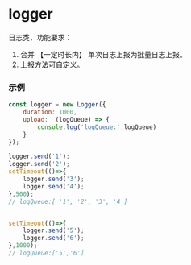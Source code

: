 # logger

日志类，功能要求：
1. 合并 【一定时长内】 单次日志上报为批量日志上报。
1. 上报方法可自定义。

### 示例
```javascript
const logger = new Logger({
    duration: 1000,
    upload:  (logQueue) => {
        console.log('logQueue:',logQueue)
    }
});

logger.send('1');
logger.send('2');
setTimeout(()=>{
    logger.send('3');
    logger.send('4');
},500);
// logQueue:[ '1', '2', '3', '4']


setTimeout(()=>{
    logger.send('5');
    logger.send('6');
},1000);
// logQueue:['5','6']
```
